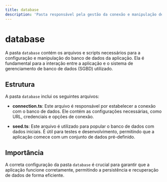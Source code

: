 ```yaml
---
title: database
description: 'Pasta responsável pela gestão da conexão e manipulação de dados da aplicação.'
---
```


# database

A pasta `database` contém os arquivos e scripts necessários para a configuração e manipulação do banco de dados da aplicação. Ela é fundamental para a interação entre a aplicação e o sistema de gerenciamento de banco de dados (SGBD) utilizado.

## Estrutura

A pasta `database` inclui os seguintes arquivos:

- **connection.ts**: Este arquivo é responsável por estabelecer a conexão com o banco de dados. Ele contém as configurações necessárias, como URL, credenciais e opções de conexão.

- **seed.ts**: Este arquivo é utilizado para popular o banco de dados com dados iniciais. É útil para testes e desenvolvimento, permitindo que a aplicação comece com um conjunto de dados pré-definido.

## Importância

A correta configuração da pasta `database` é crucial para garantir que a aplicação funcione corretamente, permitindo a persistência e recuperação de dados de forma eficiente.
